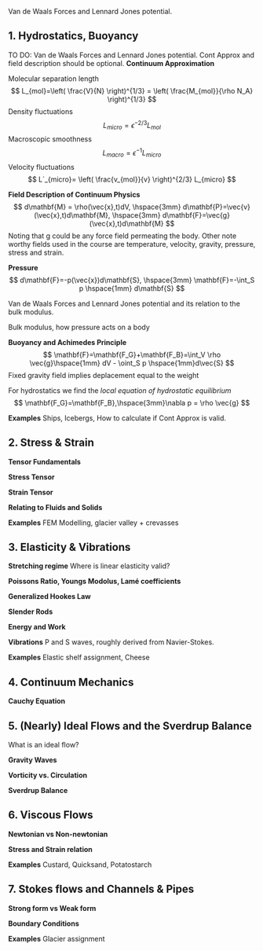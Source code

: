Van de Waals Forces and Lennard Jones potential.

## __1. Hydrostatics, Buoyancy__
TO DO:
Van de Waals Forces and Lennard Jones potential. Cont Approx and field description should be optional.
__Continuum Approximation__

Molecular separation length
$$
L_{mol}=\left( \frac{V}{N} \right)^{1/3} = \left( \frac{M_{mol}}{\rho N_A} \right)^{1/3}
$$
Density fluctuations
$$
L_{micro}=\epsilon^{-2/3}L_{mol}
$$
Macroscopic smoothness
$$
L_{macro}=\epsilon^{-1} L_{micro} 
$$
Velocity fluctuations
$$
L´_{micro}= \left( \frac{v_{mol}}{v} \right)^{2/3} L_{micro}
$$

__Field Description of Continuum Physics__
$$
d\mathbf{M} = \rho(\vec{x},t)dV, \hspace{3mm} d\mathbf{P}=\vec{v}(\vec{x},t)d\mathbf{M}, \hspace{3mm} d\mathbf{F}=\vec{g}(\vec{x},t)d\mathbf{M}
$$
Noting that g could be any force field permeating the body. Other note worthy fields used in the course are temperature, velocity, gravity, pressure, stress and strain.

__Pressure__
$$
d\mathbf{F}=-p(\vec{x})d\mathbf{S}, \hspace{3mm} \mathbf{F}=-\int_S p \hspace{1mm} d\mathbf{S}
$$

Van de Waals Forces and Lennard Jones potential and its relation to the bulk modulus.



Bulk modulus, how pressure acts on a body

__Buoyancy and Achimedes Principle__
$$
\mathbf{F}=\mathbf{F_G}+\mathbf{F_B}=\int_V \rho \vec{g}\hspace{1mm} dV - \oint_S p \hspace{1mm}d\vec{S}
$$
Fixed gravity field implies deplacement equal to the weight

For hydrostatics we find the _local equation of hydrostatic equilibrium_
$$
\mathbf{F_G}=\mathbf{F_B},\hspace{3mm}\nabla p = \rho \vec{g}
$$

__Examples__
Ships, Icebergs, How to calculate if Cont Approx is valid.

## __2. Stress & Strain__
__Tensor Fundamentals__

__Stress Tensor__

__Strain Tensor__

__Relating to Fluids and Solids__

__Examples__
FEM Modelling, glacier valley + crevasses

## __3. Elasticity & Vibrations__
__Stretching regime__
Where is linear elasticity valid?

__Poissons Ratio, Youngs Modolus, Lamé coefficients__

__Generalized Hookes Law__

__Slender Rods__

__Energy and Work__

__Vibrations__
P and S waves, roughly derived from Navier-Stokes.

__Examples__
Elastic shelf assignment, Cheese

## __4. Continuum Mechanics__
__Cauchy Equation__


## __5. (Nearly) Ideal Flows and the Sverdrup Balance__
What is an ideal flow?

__Gravity Waves__

__Vorticity vs. Circulation__

__Sverdrup Balance__

## __6. Viscous Flows__
__Newtonian vs Non-newtonian__

__Stress and Strain relation__

__Examples__
Custard, Quicksand, Potatostarch

## __7. Stokes flows and Channels & Pipes__
__Strong form vs Weak form__

__Boundary Conditions__

__Examples__
Glacier assignment
